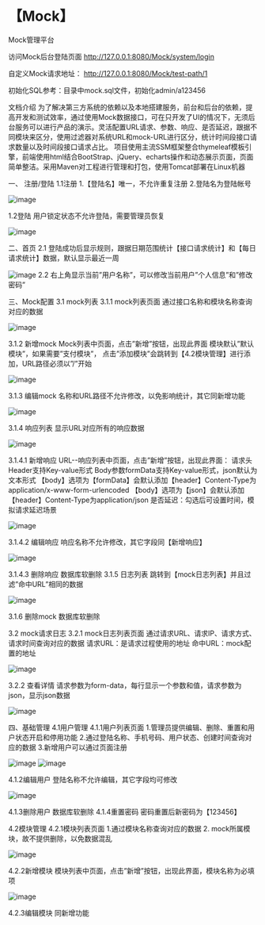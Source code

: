 # 【Mock】
Mock管理平台

访问Mock后台登陆页面
http://127.0.0.1:8080/Mock/system/login

自定义Mock请求地址：
http://127.0.0.1:8080/Mock/test-path/1

初始化SQL参考：目录中mock.sql文件，初始化admin/a123456


文档介绍
为了解决第三方系统的依赖以及本地搭建服务，前台和后台的依赖，提高开发和测试效率，通过使用Mock数据接口，可在只开发了UI的情况下，无须后台服务可以进行产品的演示。灵活配置URL请求、参数、响应、是否延迟，跟据不同模块来区分，使用过滤器对系统URL和mock-URL进行区分，统计时间段接口请求数量以及时间段接口请求占比。
项目使用主流SSM框架整合thymeleaf模板引擎，前端使用html结合BootStrap、jQuery、echarts操作和动态展示页面，页面简单整洁。采用Maven对工程进行管理和打包，使用Tomcat部署在Linux机器

一、	注册/登陆
1.1注册
1.【登陆名】唯一，不允许重复注册
2.登陆名为登陆帐号

![image](https://github.com/luozhuwang/Mock/blob/master/src/main/webapp/static/images/1.png)

1.2登陆
用户锁定状态不允许登陆，需要管理员恢复

![image](https://github.com/luozhuwang/Mock/blob/master/src/main/webapp/static/images/2.png)

二、首页
2.1	登陆成功后显示规则，跟据日期范围统计【接口请求统计】和【每日请求统计】数据，默认显示最近一周

![image](https://github.com/luozhuwang/Mock/blob/master/src/main/webapp/static/images/3.png)
2.2	右上角显示当前”用户名称”，可以修改当前用户”个人信息”和”修改密码”

三、Mock配置
3.1 mock列表
3.1.1	mock列表页面
通过接口名称和模块名称查询对应的数据

![image](https://github.com/luozhuwang/Mock/blob/master/src/main/webapp/static/images/4.png)

3.1.2	新增mock
Mock列表中页面，点击”新增”按钮，出现此界面
模块默认”默认模块”，如果需要”支付模块”， 点击”添加模块”会跳转到【4.2模块管理】进行添加，URL路径必须以”/”开始

![image](https://github.com/luozhuwang/Mock/blob/master/src/main/webapp/static/images/5.png)

3.1.3	编辑mock
名称和URL路径不允许修改，以免影响统计，其它同新增功能

![image](https://github.com/luozhuwang/Mock/blob/master/src/main/webapp/static/images/6.png)

3.1.4	响应列表
显示URL对应所有的响应数据

![image](https://github.com/luozhuwang/Mock/blob/master/src/main/webapp/static/images/7.png)

3.1.4.1 新增响应
URL--响应列表中页面，点击”新增”按钮，出现此界面：
请求头Header支持Key-value形式
Body参数formData支持Key-value形式，json默认为文本形式
【body】选项为【formData】会默认添加【header】Content-Type为application/x-www-form-urlencoded
【body】选项为【json】会默认添加【header】Content-Type为application/json
是否延迟：勾选后可设置时间，模拟请求延迟场景

![image](https://github.com/luozhuwang/Mock/blob/master/src/main/webapp/static/images/8.png)

3.1.4.2	编辑响应
响应名称不允许修改，其它字段同【新增响应】

![image](https://github.com/luozhuwang/Mock/blob/master/src/main/webapp/static/images/9.png)

3.1.4.3	删除响应
数据库软删除
3.1.5	日志列表
跳转到【mock日志列表】并且过滤”命中URL”相同的数据

![image](https://github.com/luozhuwang/Mock/blob/master/src/main/webapp/static/images/10.png)

3.1.6	删除mock
数据库软删除

3.2 mock请求日志
3.2.1	mock日志列表页面
通过请求URL、请求IP、请求方式、请求时间查询对应的数据
请求URL：是请求过程使用的地址
命中URL：mock配置的地址

![image](https://github.com/luozhuwang/Mock/blob/master/src/main/webapp/static/images/11.png)

3.2.2	查看详情
请求参数为form-data，每行显示一个参数和值，请求参数为json，显示json数据

![image](https://github.com/luozhuwang/Mock/blob/master/src/main/webapp/static/images/12.png)

四、基础管理
4.1用户管理
4.1.1用户列表页面
1.管理员提供编辑、删除、重置和用户状态开启和停用功能
2.通过登陆名称、手机号码、用户状态、创建时间查询对应的数据
3.新增用户可以通过页面注册

![image](https://github.com/luozhuwang/Mock/blob/master/src/main/webapp/static/images/13.png)
![image](https://github.com/luozhuwang/Mock/blob/master/src/main/webapp/static/images/14.png)

4.1.2编辑用户
登陆名称不允许编辑，其它字段均可修改

![image](https://github.com/luozhuwang/Mock/blob/master/src/main/webapp/static/images/15.png)

4.1.3删除用户
数据库软删除
4.1.4重置密码
密码重置后新密码为【123456】

4.2模块管理
4.2.1模块列表页面
1.通过模块名称查询对应的数据
2. mock所属模块，故不提供删除，以免数据混乱

![image](https://github.com/luozhuwang/Mock/blob/master/src/main/webapp/static/images/16.png)

4.2.2新增模块
模块列表中页面，点击”新增”按钮，出现此界面，模块名称为必填项

![image](https://github.com/luozhuwang/Mock/blob/master/src/main/webapp/static/images/17.png)

4.2.3编辑模块
同新增功能

